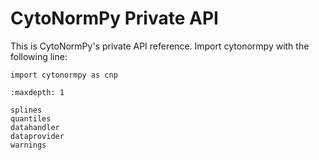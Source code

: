 # CytoNormPy Private API

This is CytoNormPy's private API reference.
Import cytonormpy with the following line:
```
import cytonormpy as cnp
```

```{toctree}
:maxdepth: 1

splines
quantiles
datahandler
dataprovider
warnings

```


